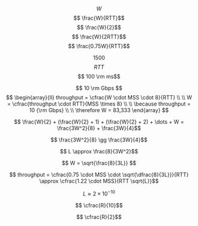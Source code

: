 
$$ W $$
$$ \frac{W}{RTT}$$
$$ \frac{W}{2}$$
$$ \frac{W}{2RTT}$$
$$ \frac{0.75W}{RTT}$$

$$ 1500 $$
$$ RTT$$
$$ 100 \rm ms$$

$$ 10 \rm Gbps $$
$$
\begin{array}{ll}
    throughput = \cfrac{W \cdot MSS \cdot 8}{RTT} \\
    \\
    W = \cfrac{throughput \cdot RTT}{MSS \times 8} \\
    \\
    \because throughput = 10 {\rm Gbps} \\
    \\
    \therefore W = 83,333
\end{array}
$$

$$ \frac{W}{2} + (\frac{W}{2} + 1) + (\frac{W}{2} + 2) + \dots + W = \frac{3W^2}{8} + \frac{3W}{4}$$

$$ \frac{3W^2}{8} \gg \frac{3W}{4}$$

$$ L \approx \frac{8}{3W^2}$$

$$ W = \sqrt{\frac{8}{3L}} $$

$$ throughput = \cfrac{0.75 \cdot MSS \cdot \sqrt{\dfrac{8}{3L}}}{RTT} \approx \cfrac{1.22 \cdot MSS}{RTT \sqrt{L}}$$

$$ L \approx 2 \times 10 ^ {-10}$$

$$ \cfrac{R}{10}$$ 

$$ \cfrac{R}{2}$$